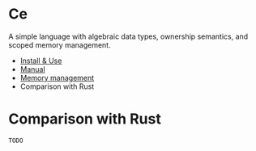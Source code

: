 # Ce

A simple language with algebraic data types, ownership semantics, and scoped
memory management.

- [Install & Use](../README.md)
- [Manual](manual.md)
- [Memory management](memory.md)
- Comparison with Rust

# Comparison with Rust

`TODO`
